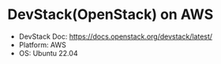 # DevStack(OpenStack) on AWS

- DevStack Doc: https://docs.openstack.org/devstack/latest/
- Platform: AWS
- OS: Ubuntu 22.04